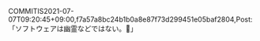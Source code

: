 COMMITIS2021-07-07T09:20:45+09:00,f7a57a8bc24b1b0a8e87f73d299451e05baf2804,Post: 「ソフトウェアは幽霊などではない。👻」
